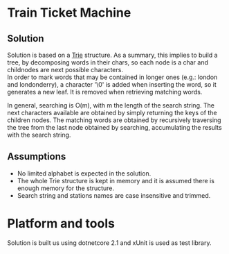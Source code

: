 # Train Ticket Machine

## Solution
Solution is based on a [Trie](https://en.wikipedia.org/wiki/Trie) structure. As a summary, this implies to build a tree, by decomposing words in their chars, so each node is a char and childnodes are next possible characters.  
In order to mark words that may be contained in longer ones (e.g.: london and londonderry), a character '\0' is added when inserting the word, so it generates a new leaf. It is removed when retrieving matching words.  

In general, searching is O(m), with m the length of the search string. 
The next characters available are obtained by simply returning the keys of the children nodes.
The matching words are obtained by recursively traversing the tree from the last node obtained by searching, accumulating the results with the search string.  

## Assumptions
- No limited alphabet is expected in the solution. 
- The whole Trie structure is kept in memory and it is assumed there is enough memory for the structure.
- Search string and stations names are case insensitive and trimmed.

# Platform and tools

Solution is built us using dotnetcore 2.1 and xUnit is used as test library. 